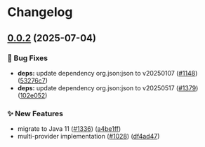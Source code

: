 # Changelog

## [0.0.2](https://github.com/open-feature/java-sdk-contrib/compare/dev.openfeature.contrib.providers.multiprovider-v0.0.1...dev.openfeature.contrib.providers.multiprovider-v0.0.2) (2025-07-04)


### 🐛 Bug Fixes

* **deps:** update dependency org.json:json to v20250107 ([#1148](https://github.com/open-feature/java-sdk-contrib/issues/1148)) ([53276c7](https://github.com/open-feature/java-sdk-contrib/commit/53276c74e1e4b5f828cd3d5e2b44e2ad0c566732))
* **deps:** update dependency org.json:json to v20250517 ([#1379](https://github.com/open-feature/java-sdk-contrib/issues/1379)) ([102e052](https://github.com/open-feature/java-sdk-contrib/commit/102e052178df95fd228c5e4a7a77454609665075))


### ✨ New Features

* migrate to Java 11 ([#1336](https://github.com/open-feature/java-sdk-contrib/issues/1336)) ([a4be1ff](https://github.com/open-feature/java-sdk-contrib/commit/a4be1ff66870a72189873171e83c5b65dbb9991c))
* multi-provider implementation ([#1028](https://github.com/open-feature/java-sdk-contrib/issues/1028)) ([df4ad47](https://github.com/open-feature/java-sdk-contrib/commit/df4ad471d2553363a0a1e4622a21557a6c2711e7))
